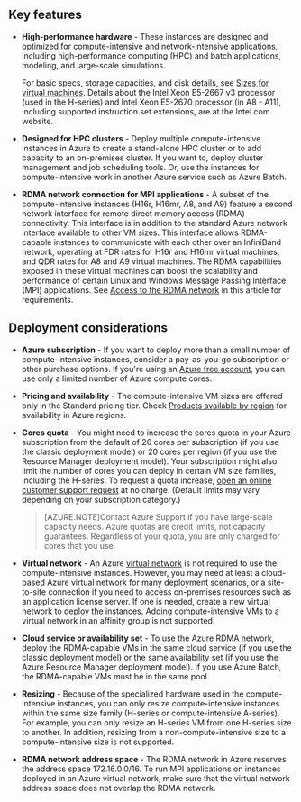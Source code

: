 <!-- not suitable for Mooncake -->


## Key features

* **High-performance hardware** - These instances are designed and optimized for compute-intensive and network-intensive applications, including high-performance computing (HPC) and batch applications, modeling, and large-scale simulations. 

    For basic specs, storage capacities, and disk details, see [Sizes for virtual machines](/documentation/articles/virtual-machines-linux-sizes/). Details about the Intel Xeon E5-2667 v3 processor (used in the H-series) and Intel Xeon E5-2670 processor (in A8 - A11), including supported instruction set extensions, are at the Intel.com website. 

* **Designed for HPC clusters** - Deploy multiple compute-intensive instances in Azure to create a stand-alone HPC cluster or to add capacity to an on-premises cluster. If you want to, deploy cluster management and job scheduling tools. Or, use the instances for compute-intensive work in another Azure service such as Azure Batch.
* **RDMA network connection for MPI applications** - A subset of the compute-intensive instances (H16r, H16mr, A8, and A9) feature a second network interface for remote direct memory access (RDMA) connectivity. This interface is in addition to the standard Azure network interface available to other VM sizes. 
    This interface allows RDMA-capable instances to communicate with each other over an InfiniBand network, operating at FDR rates for H16r and H16mr virtual machines, and QDR rates for A8 and A9 virtual machines. The RDMA capabilities exposed in these virtual machines can boost the scalability and performance of certain Linux and Windows Message Passing Interface (MPI) applications. See [Access to the RDMA network](#access-to-the-rdma-network) in this article for requirements.















## Deployment considerations

* **Azure subscription** - If you want to deploy more than a small number of compute-intensive instances, consider a pay-as-you-go subscription or other purchase options. If you're using an [Azure free account](https://azure.microsoft.com/free/), you can use only a limited number of Azure compute cores.

* **Pricing and availability** - The compute-intensive VM sizes are offered only in the Standard pricing tier. Check [Products available by region](https://azure.microsoft.com/regions/services/) for availability in Azure regions. 

* **Cores quota** - You might need to increase the cores quota in your Azure subscription from the default of 20 cores per subscription (if you use the classic deployment model) or 20 cores per region (if you use the Resource Manager deployment model). Your subscription might also limit the number of cores you can deploy in certain VM size families, including the H-series. To request a quota increase, [open an online customer support request](/documentation/articles/how-to-create-azure-support-request/) at no charge. (Default limits may vary depending on your subscription category.)

    >[AZURE.NOTE]Contact Azure Support if you have large-scale capacity needs. Azure quotas are credit limits, not capacity guarantees. Regardless of your quota, you are only charged for cores that you use.

* **Virtual network** - An Azure [virtual network](/documentation/services/networking/) is not required to use the compute-intensive instances. However, you may need at least a cloud-based Azure virtual network for many deployment scenarios, or a site-to-site connection if you need to access on-premises resources such as an application license server. If one is needed, create a new virtual network to deploy the instances. Adding compute-intensive VMs to a virtual network in an affinity group is not supported.

* **Cloud service or availability set** - To use the Azure RDMA network, deploy the RDMA-capable VMs in the same cloud service (if you use the classic deployment model) or the same availability set (if you use the Azure Resource Manager deployment model). If you use Azure Batch, the RDMA-capable VMs must be in the same pool.

* **Resizing** - Because of the specialized hardware used in the compute-intensive instances, you can only resize compute-intensive instances within the same size family (H-series or compute-intensive A-series). For example, you can only resize an H-series VM from one H-series size to another. In addition, resizing from a non-compute-intensive size to a compute-intensive size is not supported.  

* **RDMA network address space** - The RDMA network in Azure reserves the address space 172.16.0.0/16. To run MPI applications on instances deployed in an Azure virtual network, make sure that the virtual network address space does not overlap the RDMA network.





